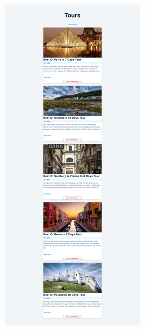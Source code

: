 ![image](https://github.com/krishna5555/projects/blob/master/react-projects/2-tours/screenshot.jpg)
